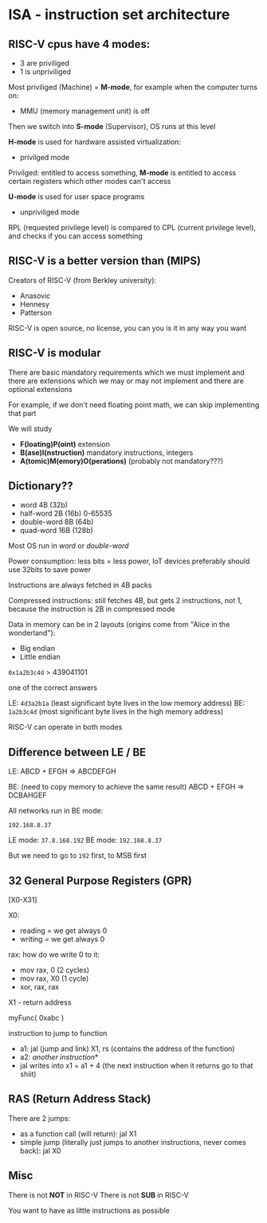 # ISA - instruction set architecture

## RISC-V cpus have 4 modes:

- 3 are priviliged
- 1 is unpriviliged

Most priviliged (Machine) = **M-mode**, for example when the computer turns on:
- MMU (memory management unit) is off

Then we switch into **S-mode** (Supervisor), OS runs at this level

**H-mode** is used for hardware assisted virtualization:
- privilged mode

Privilged: entitled to access something, **M-mode** is entitled to access certain registers which other modes can't access

**U-mode** is used for user space programs
- unpriviliged mode

RPL (requested privilege level) is compared to CPL (current privilege level), and checks if you can access something

## RISC-V is a better version than (MIPS)

Creators of RISC-V (from Berkley university):
- Anasovic
- Hennesy
- Patterson

RISC-V is open source, no license, you can you is it in any way you want

## RISC-V is modular

There are basic mandatory requirements which we must implement
and there are extensions which we may or may not implement and there are
optional extensions

For example, if we don't need floating point math, we can skip implementing that part

We will study
- **F(loating)P(oint)** extension
- **B(ase)I(nstruction)** mandatory instructions, integers
- **A(tomic)M(emory)O(perations)** (probably not mandatory???)

## Dictionary??

- word 4B (32b)
- half-word 2B (16b) 0-65535
- double-word 8B (64b)
- quad-word 16B (128b)

Most OS run in *word* or *double-word*

Power consumption: less bits = less power, IoT devices preferably should use 32bits to save power

Instructions are always fetched in 4B packs

Compressed instructions: still fetches 4B, but gets 2 instructions, not 1, because the instruction is 2B in compressed mode

Data in memory can be in 2 layouts (origins come from "Alice in the wonderland"):
- Big endian
- Little endian


`0x1a2b3c4d` >
439041101

one of the correct answers

LE: `4d3a2b1a` (least significant byte lives in the low memory address)
BE: `1a2b3c4d` (most significant byte lives in the high memory address)

RISC-V can operate in both modes

## Difference between LE / BE

LE:
ABCD + EFGH => ABCDEFGH

BE: (need to copy memory to achieve the same result)
ABCD + EFGH => DCBAHGEF

All networks run in BE mode:

`192.168.8.37`

LE mode: `37.8.168.192`
BE mode: `192.168.8.37`

But we need to go to `192` first, to MSB first


## 32 General Purpose Registers (GPR)

[X0-X31]


X0:
- reading = we get always 0
- writing = we get always 0

rax: how do we write 0 to it:
- mov rax, 0 (2 cycles)
- mov rax, X0 (1 cycle)
- xor, rax, rax

X1 - return address

myFunc( 0xabc )

instruction to jump to function
- a1: jal (jump and link) X1, rs (contains the address of the function)
- a2: *another instruction**
- jal writes into x1 = a1 + 4 (the next instruction when it returns go to that shiit)

## RAS (Return Address Stack)

There are 2 jumps:
- as a function call (will return): jal X1
- simple jump (literally just jumps to another instructions, never comes back): jal X0

## Misc

There is not **NOT** in RISC-V
There is not **SUB** in RISC-V

You want to have as little instructions as possible






